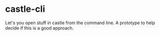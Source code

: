# castle-cli
Let's you open stuff in castle from the command line. A prototype to help decide if this is a good approach.

